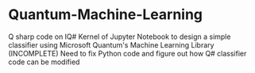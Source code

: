 # Quantum-Machine-Learning

Q sharp code on IQ# Kernel of Jupyter Notebook to design a simple classifier using Microsoft Quantum's Machine Learning Library
(INCOMPLETE) Need to fix Python code and figure out how Q# classifier code can be modified
